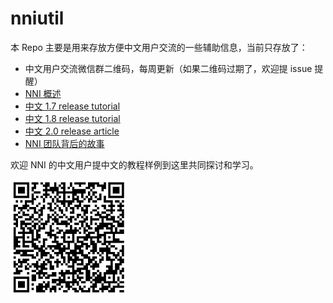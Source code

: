 # nniutil
本 Repo 主要是用来存放方便中文用户交流的一些辅助信息，当前只存放了：
- 中文用户交流微信群二维码，每周更新（如果二维码过期了，欢迎提 issue 提醒） 
- [NNI 概述](https://www.msra.cn/zh-cn/news/features/nni)
- [中文 1.7 release tutorial](v1.7_tutorial/README.md)
- [中文 1.8 release tutorial](v1.8_tutorial/README.md)
- [中文 2.0 release article](https://www.msra.cn/zh-cn/news/features/nni-2)
- [NNI 团队背后的故事](https://www.msra.cn/zh-cn/news/features/nni-team)

欢迎 NNI 的中文用户提中文的教程样例到这里共同探讨和学习。

![nni](https://github.com/scarlett2018/nniutil/blob/master/wechat.png)
